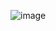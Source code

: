 ![image](https://github.com/ayushgupta4002/AyushCLI/assets/66496371/dd899e9a-f36e-42c6-923d-1a742ba19fc9)

 
